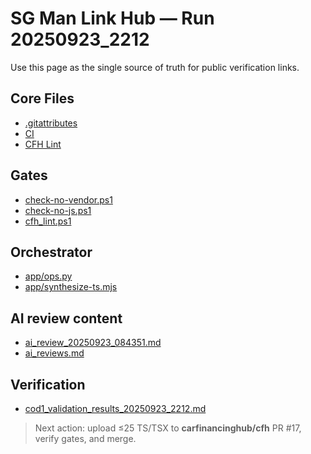 # SG Man Link Hub — Run 20250923_2212

Use this page as the single source of truth for public verification links.

## Core Files
- [.gitattributes](https://github.com/carfinancinghub/ai-orchestrator/blob/main/.gitattributes)
- [CI](https://github.com/carfinancinghub/ai-orchestrator/blob/main/.github/workflows/ci.yml)
- [CFH Lint](https://github.com/carfinancinghub/ai-orchestrator/blob/main/.github/workflows/cfh-lint.yml)

## Gates
- [check-no-vendor.ps1](https://github.com/carfinancinghub/ai-orchestrator/blob/main/scripts/check-no-vendor.ps1)
- [check-no-js.ps1](https://github.com/carfinancinghub/ai-orchestrator/blob/main/scripts/check-no-js.ps1)
- [cfh_lint.ps1](https://github.com/carfinancinghub/ai-orchestrator/blob/main/scripts/cfh_lint.ps1)

## Orchestrator
- [app/ops.py](https://github.com/carfinancinghub/ai-orchestrator/blob/main/app/ops.py)
- [app/synthesize-ts.mjs](https://github.com/carfinancinghub/ai-orchestrator/blob/main/app/synthesize-ts.mjs)

## AI review content
- [ai_review_20250923_084351.md](https://github.com/carfinancinghub/ai-orchestrator/blob/main/reports/ai_review_20250923_084351.md)
- [ai_reviews.md](https://github.com/carfinancinghub/ai-orchestrator/blob/main/reports/ai_reviews.md)

## Verification
- [cod1_validation_results_20250923_2212.md](https://github.com/carfinancinghub/ai-orchestrator/blob/main/reports/debug/cod1_validation_results_20250923_2212.md)

> Next action: upload ≤25 TS/TSX to **carfinancinghub/cfh** PR #17, verify gates, and merge.

